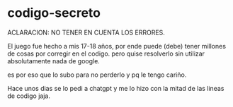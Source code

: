 # codigo-secreto
ACLARACION: NO TENER EN CUENTA LOS ERRORES.

El juego fue hecho a mis 17-18 años, por ende puede (debe) tener millones de cosas por corregir en el codigo. pero quise resolverlo sin utilizar absolutamente nada de google.

es por eso que lo subo para no perderlo y pq le tengo cariño.

Hace unos dias se lo pedi a chatgpt y me lo hizo con la mitad de las lineas de codigo jaja.
